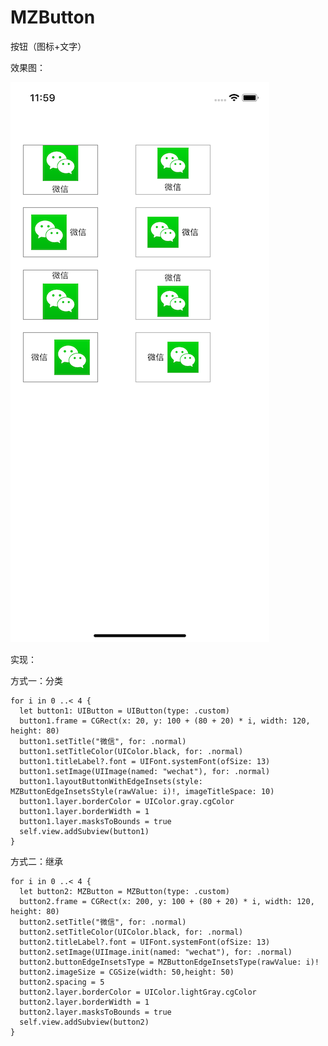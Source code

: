 # MZButton
按钮（图标+文字）

效果图：

![image](https://github.com/MrZhou1010/MZButton/blob/master/demo.png)

实现：

方式一：分类

    for i in 0 ..< 4 {
      let button1: UIButton = UIButton(type: .custom)
      button1.frame = CGRect(x: 20, y: 100 + (80 + 20) * i, width: 120, height: 80)
      button1.setTitle("微信", for: .normal)
      button1.setTitleColor(UIColor.black, for: .normal)
      button1.titleLabel?.font = UIFont.systemFont(ofSize: 13)
      button1.setImage(UIImage(named: "wechat"), for: .normal)
      button1.layoutButtonWithEdgeInsets(style: MZButtonEdgeInsetsStyle(rawValue: i)!, imageTitleSpace: 10)
      button1.layer.borderColor = UIColor.gray.cgColor
      button1.layer.borderWidth = 1
      button1.layer.masksToBounds = true
      self.view.addSubview(button1)
    }
    
方式二：继承

    for i in 0 ..< 4 {
      let button2: MZButton = MZButton(type: .custom)
      button2.frame = CGRect(x: 200, y: 100 + (80 + 20) * i, width: 120, height: 80)
      button2.setTitle("微信", for: .normal)
      button2.setTitleColor(UIColor.black, for: .normal)
      button2.titleLabel?.font = UIFont.systemFont(ofSize: 13)
      button2.setImage(UIImage.init(named: "wechat"), for: .normal)
      button2.buttonEdgeInsetsType = MZButtonEdgeInsetsType(rawValue: i)!
      button2.imageSize = CGSize(width: 50,height: 50)
      button2.spacing = 5
      button2.layer.borderColor = UIColor.lightGray.cgColor
      button2.layer.borderWidth = 1
      button2.layer.masksToBounds = true
      self.view.addSubview(button2)
    }

